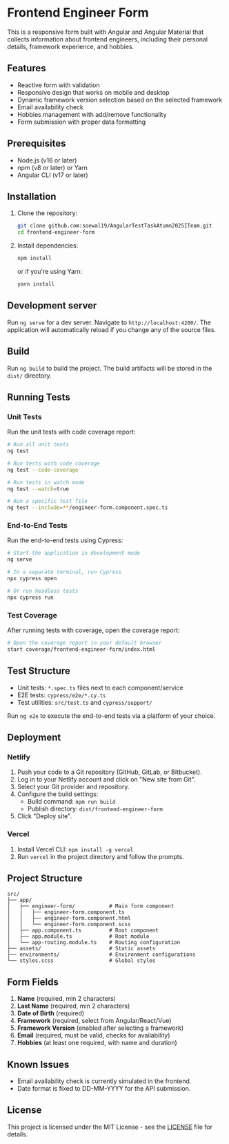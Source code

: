 # Frontend Engineer Form

This is a responsive form built with Angular and Angular Material that collects information about frontend engineers, including their personal details, framework experience, and hobbies.

## Features

- Reactive form with validation
- Responsive design that works on mobile and desktop
- Dynamic framework version selection based on the selected framework
- Email availability check
- Hobbies management with add/remove functionality
- Form submission with proper data formatting

## Prerequisites

- Node.js (v16 or later)
- npm (v8 or later) or Yarn
- Angular CLI (v17 or later)

## Installation

1. Clone the repository:
   ```bash
   git clone github.com:soewal19/AngularTestTaskAtumn2025ITeam.git
   cd frontend-engineer-form
   ```

2. Install dependencies:
   ```bash
   npm install
   ```

   or if you're using Yarn:
   ```bash
   yarn install
   ```

## Development server

Run `ng serve` for a dev server. Navigate to `http://localhost:4200/`. The application will automatically reload if you change any of the source files.

## Build

Run `ng build` to build the project. The build artifacts will be stored in the `dist/` directory.

## Running Tests

### Unit Tests

Run the unit tests with code coverage report:

```bash
# Run all unit tests
ng test

# Run tests with code coverage
ng test --code-coverage

# Run tests in watch mode
ng test --watch=true

# Run a specific test file
ng test --include=**/engineer-form.component.spec.ts
```

### End-to-End Tests

Run the end-to-end tests using Cypress:

```bash
# Start the application in development mode
ng serve

# In a separate terminal, run Cypress
npx cypress open

# Or run headless tests
npx cypress run
```

### Test Coverage

After running tests with coverage, open the coverage report:

```bash
# Open the coverage report in your default browser
start coverage/frontend-engineer-form/index.html
```

## Test Structure

- Unit tests: `*.spec.ts` files next to each component/service
- E2E tests: `cypress/e2e/*.cy.ts`
- Test utilities: `src/test.ts` and `cypress/support/`

Run `ng e2e` to execute the end-to-end tests via a platform of your choice.

## Deployment

### Netlify

1. Push your code to a Git repository (GitHub, GitLab, or Bitbucket).
2. Log in to your Netlify account and click on "New site from Git".
3. Select your Git provider and repository.
4. Configure the build settings:
   - Build command: `npm run build`
   - Publish directory: `dist/frontend-engineer-form`
5. Click "Deploy site".

### Vercel

1. Install Vercel CLI: `npm install -g vercel`
2. Run `vercel` in the project directory and follow the prompts.

## Project Structure

```
src/
├── app/
│   ├── engineer-form/           # Main form component
│   │   ├── engineer-form.component.ts
│   │   ├── engineer-form.component.html
│   │   └── engineer-form.component.scss
│   ├── app.component.ts         # Root component
│   ├── app.module.ts            # Root module
│   └── app-routing.module.ts    # Routing configuration
├── assets/                      # Static assets
├── environments/                # Environment configurations
└── styles.scss                  # Global styles
```

## Form Fields

1. **Name** (required, min 2 characters)
2. **Last Name** (required, min 2 characters)
3. **Date of Birth** (required)
4. **Framework** (required, select from Angular/React/Vue)
5. **Framework Version** (enabled after selecting a framework)
6. **Email** (required, must be valid, checks for availability)
7. **Hobbies** (at least one required, with name and duration)

## Known Issues

- Email availability check is currently simulated in the frontend.
- Date format is fixed to DD-MM-YYYY for the API submission.

## License

This project is licensed under the MIT License - see the [LICENSE](LICENSE) file for details.
